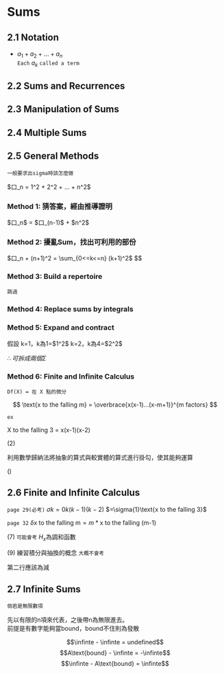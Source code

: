 # Sums

## 2.1 Notation
* $a_1 + a_2 + ... + a_n$  
`Each` $a_k$ `called a term`

## 2.2 Sums and Recurrences
## 2.3 Manipulation of Sums
## 2.4 Multiple Sums
## 2.5 General Methods
`一般要求出sigma時該怎麼做`  
<p>$口_n = 1^2 + 2^2 + ... + n^2$</p>  

### Method 1: 猜答案，經由推導證明
<p>$口_n$ = $口_(n-1)$ + $n^2$</p>

### Method 2: 擾亂Sum，找出可利用的部份
<p>
$口_n + (n+1)^2 = \sum_{0<=k<=n} (k+1)^2$
$$
</p>

### Method 3: Build a repertoire
`跳過`

### Method 4: Replace sums by integrals
### Method 5: Expand and contract
<p>假設
k=1，k為1=$1^2$  
k=2，k為4=$2^2$  
</p>

$\therefore 可拆成兩個\Sigma$

### Method 6: Finite and Infinite Calculus
`Df(X) = 在 X 點的微分`

$$
\text{x to the falling m} = \overbrace{x(x-1)...(x-m+1)}^{m factors}
$$

`ex`

X to the falling 3 = x(x-1)(x-2)

(2)
<p>利用數學歸納法將抽象的算式與較實體的算式進行掛勾，使其能夠運算</p>

()

## 2.6 Finite and Infinite Calculus
`page 29(必考)`
$\sigma{k=0}k(k-1)(k-2)$
$=\sigma{1}\text{x to the falling 3}\$

`page 32`
$\delta{\text{x to the falling m} = m*\text{x to the falling (m-1)}}$

(7)
`可能會考`
$H_x$為調和函數

(9) 練習積分與抽換的概念
`大概不會考`
<p>第二行應該為減</p>

## 2.7 Infinite Sums
`倘若是無限數項`
<p>
  先以有限的n項來代表，之後帶n為無限進去。
  </br>
  前提是有數字能夠當bound，bound不住則為發散
</p>

$$\infinte - \infinte = undefined$$
$$A\text{bound} - \infinte = -\infinte$$
$$\infinte - A\text{bound} = \infinte$$



